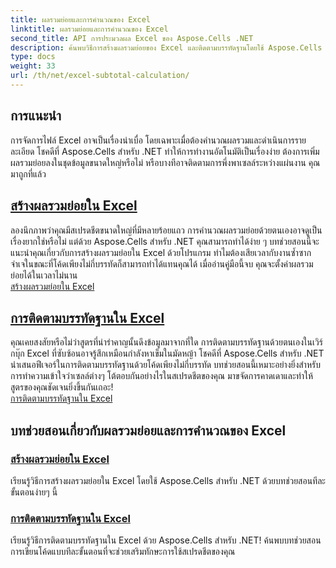 ```yaml
---
title: ผลรวมย่อยและการคำนวณของ Excel
linktitle: ผลรวมย่อยและการคำนวณของ Excel
second_title: API การประมวลผล Excel ของ Aspose.Cells .NET
description: ค้นพบวิธีการสร้างผลรวมย่อยของ Excel และติดตามบรรทัดฐานโดยใช้ Aspose.Cells สำหรับ .NET ทำตามบทช่วยสอนเหล่านี้เพื่อพัฒนาทักษะการใช้สเปรดชีตของคุณได้อย่างง่ายดาย
type: docs
weight: 33
url: /th/net/excel-subtotal-calculation/
---
```

## การแนะนำ

การจัดการไฟล์ Excel อาจเป็นเรื่องน่าเบื่อ โดยเฉพาะเมื่อต้องคำนวณผลรวมและดำเนินการรายละเอียด โชคดีที่ Aspose.Cells สำหรับ .NET ทำให้การทำงานอัตโนมัติเป็นเรื่องง่าย ต้องการเพิ่มผลรวมย่อยลงในชุดข้อมูลขนาดใหญ่หรือไม่ หรือบางทีอาจติดตามการพึ่งพาเซลล์ระหว่างแผ่นงาน คุณมาถูกที่แล้ว

## [สร้างผลรวมย่อยใน Excel](./create-subtotals-in-excel/)

ลองนึกภาพว่าคุณมีสเปรดชีตขนาดใหญ่ที่มีหลายร้อยแถว การคำนวณผลรวมย่อยด้วยตนเองอาจดูเป็นเรื่องยากใช่หรือไม่ แต่ด้วย Aspose.Cells สำหรับ .NET คุณสามารถทำได้ง่าย ๆ บทช่วยสอนนี้จะแนะนำคุณเกี่ยวกับการสร้างผลรวมย่อยใน Excel ด้วยโปรแกรม ทำไมต้องเสียเวลากับงานซ้ำซากจำเจในขณะที่โค้ดเพียงไม่กี่บรรทัดก็สามารถทำได้แทนคุณได้ เมื่ออ่านคู่มือนี้จบ คุณจะตั้งค่าผลรวมย่อยได้ในเวลาไม่นาน  
[สร้างผลรวมย่อยใน Excel](./create-subtotals-in-excel/)

## [การติดตามบรรทัดฐานใน Excel](./tracing-precedents-in-excel/)

คุณเคยสงสัยหรือไม่ว่าสูตรที่น่ารำคาญนั้นดึงข้อมูลมาจากที่ใด การติดตามบรรทัดฐานด้วยตนเองในเวิร์กบุ๊ก Excel ที่ซับซ้อนอาจรู้สึกเหมือนกำลังหาเข็มในมัดหญ้า โชคดีที่ Aspose.Cells สำหรับ .NET นำเสนอฟีเจอร์ในการติดตามบรรทัดฐานด้วยโค้ดเพียงไม่กี่บรรทัด บทช่วยสอนนี้เหมาะอย่างยิ่งสำหรับการทำความเข้าใจว่าเซลล์ต่างๆ โต้ตอบกันอย่างไรในสเปรดชีตของคุณ มาขจัดการคาดเดาและทำให้สูตรของคุณชัดเจนยิ่งขึ้นกันเถอะ!  
[การติดตามบรรทัดฐานใน Excel](./tracing-precedents-in-excel/)

## บทช่วยสอนเกี่ยวกับผลรวมย่อยและการคำนวณของ Excel
### [สร้างผลรวมย่อยใน Excel](./create-subtotals-in-excel/)
เรียนรู้วิธีการสร้างผลรวมย่อยใน Excel โดยใช้ Aspose.Cells สำหรับ .NET ด้วยบทช่วยสอนทีละขั้นตอนง่ายๆ นี้
### [การติดตามบรรทัดฐานใน Excel](./tracing-precedents-in-excel/)
เรียนรู้วิธีการติดตามบรรทัดฐานใน Excel ด้วย Aspose.Cells สำหรับ .NET! ค้นพบบทช่วยสอนการเขียนโค้ดแบบทีละขั้นตอนที่จะช่วยเสริมทักษะการใช้สเปรดชีตของคุณ